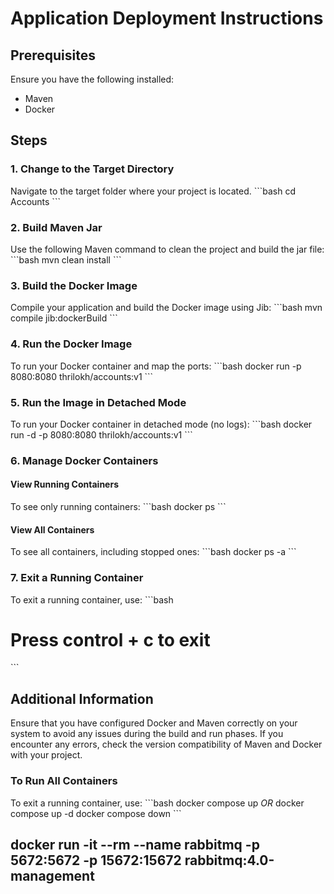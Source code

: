 # Application Deployment Instructions

## Prerequisites
Ensure you have the following installed:
- Maven
- Docker

## Steps

### 1. Change to the Target Directory
Navigate to the target folder where your project is located.
\```bash
cd Accounts
\```

### 2. Build Maven Jar
Use the following Maven command to clean the project and build the jar file:
\```bash
mvn clean install
\```

### 3. Build the Docker Image
Compile your application and build the Docker image using Jib:
\```bash
mvn compile jib:dockerBuild
\```

### 4. Run the Docker Image
To run your Docker container and map the ports:
\```bash
docker run -p 8080:8080 thrilokh/accounts:v1
\```

### 5. Run the Image in Detached Mode
To run your Docker container in detached mode (no logs):
\```bash
docker run -d -p 8080:8080 thrilokh/accounts:v1
\```

### 6. Manage Docker Containers

#### View Running Containers
To see only running containers:
\```bash
docker ps
\```

#### View All Containers
To see all containers, including stopped ones:
\```bash
docker ps -a
\```

### 7. Exit a Running Container
To exit a running container, use:
\```bash
# Press control + c to exit
\```

## Additional Information

Ensure that you have configured Docker and Maven correctly on your system to avoid any issues during the build and run phases. If you encounter any errors, check the version compatibility of Maven and Docker with your project.


### To Run All Containers
To exit a running container, use:
\```bash
docker compose up *OR* docker compose up -d
docker compose down
\```

## docker run -it --rm --name rabbitmq -p 5672:5672 -p 15672:15672 rabbitmq:4.0-management

